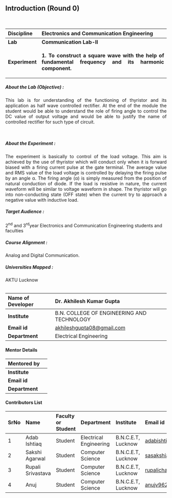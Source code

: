 ## Introduction (Round 0)

<br>

<b>Discipline | <b>Electronics and Communication Engineering
:--|:--|
<b> Lab | <b> Communication Lab-II
<b> Experiment|    <p align="justify"> <b>1. To construct a square wave with the help of fundamental frequency and its harmonic component.</p>
 
<h5> About the Lab (Objective) :
</h5> <p align="justify">This lab is for understanding of the functioning of thyristor and its application as half wave controlled rectifier. At the end of the module the student would be able to understand the role of firing angle to control the DC value of output voltage and would be able to justify the name of controlled rectifier for such type of circuit.</p><br>
 <h5> About the Experiment : </h5>
<p align="justify">The experiment is basically to control of the load voltage. This aim is achieved by the use of thyristor which will conduct only when it is forward biased with a firing current pulse at the gate terminal. The average value and RMS value of the load voltage is controlled by delaying the firing pulse by an angle α. The firing angle (α) is simply measured from the position of natural conduction of diode. If the load is resistive in nature, the current waveform will be similar to voltage waveform in shape. The thyristor will go into non-conducting state (OFF state) when the current try to approach a negative value with inductive load.</p>




<h5> Target Audience : </h5>
 2<sup>nd</sup> and 3<sup>rd</sup>year Electronics and Communication Engineering students and faculties

<h5> Course Alignment : </h5>
Analog and Digital Communication.

<h5> Universities Mapped : </h5>
AKTU Lucknow
<br>
<br>



<b>Name of Developer |</b>Dr. Akhilesh Kumar Gupta 
:--|:--|
<b> Institute | </b> B.N. COLLEGE OF ENGINEERING AND TECHNOLOGY
<b> Email id|     </b>akhileshgupta08@gmail.com 
<b> Department | Electrical Engineering
#### Mentor Details

<b>Mentored by | </b> 
:--|:--|
<b> Institute | </b> 
<b> Email id|     </b> 
<b> Department | 
#### Contributors List

SrNo | Name | Faculty or Student | Department| Institute | Email id
:--|:--|:--|:--|:--|:--|
1 |Adab Ishtiaq | Student | Electrical Engineering | B.N.C.E.T, Lucknow |adabishtiaq123@gmail.com
2 |Sakshi Agarwal | Student | Computer Science | B.N.C.E.T, Lucknow |sasakshiagarwal369@gmail.com
3 |Rupali Srivastava | Student | Computer Science | B.N.C.E.T, Lucknow |rupalichandrasrivastava@gmail.com
4 |Anuj  | Student | Computer Science | B.N.C.E.T, Lucknow |anujv962@gmail.com


<br>
